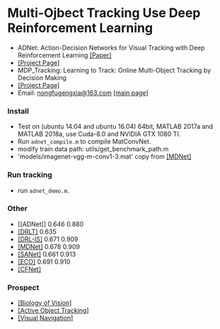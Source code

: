 # Multi-Ojbect Tracking Use Deep Reinforcement Learning

- ADNet: Action-Decision Networks for Visual Tracking with Deep Reinforcement Learning [[Paper]](https://drive.google.com/open?id=0B34VXh5mZ22cZUs2Umc1cjlBMFU)
- [[Project Page]](https://sites.google.com/view/cvpr2017-adnet) 
- MDP_Tracking: Learning to Track: Online Multi-Object Tracking by Decision Making
- [[Project Page]](http://cvgl.stanford.edu/projects/MDP_tracking/) 
- Email: nongfugengxia@163.com [[main page]](https://github.com/donghaiwang)
  
### Install
- Test on (ubuntu 14.04 and ubuntu 16.04) 64bit, MATLAB 2017a and MATLAB 2018a, use Cuda-8.0 and NVIDIA GTX 1080 TI.
- Run `adnet_compile.m` to compile MatConvNet.
- modify train data path: utils/get_benchmark_path.m
- 'models/imagenet-vgg-m-conv1-3.mat' copy from [[MDNet]](https://github.com/HyeonseobNam/MDNet/blob/master/models/imagenet-vgg-m-conv1-3.mat)

### Run tracking
- run `adnet_demo.m`.

### Other
- [[ADNet]] 0.646   0.880
- [[DRLT]](https://arxiv.org/abs/1701.08936)    0.635
- [[DRL-IS]](https://link.springer.com/content/pdf/10.1007/978-3-030-01240-3_42.pdf)    0.671   0.909
- [[MDNet]](https://github.com/HyeonseobNam/MDNet)  0.678   0.909
- [[SANet]](http://www.dabi.temple.edu/~hbling/publication-selected.htm)   0.661   0.913
- [[ECO]](http://www.cvl.isy.liu.se/research/objrec/visualtracking/ecotrack/index.html) 0.691   0.910
- [[CFNet]](https://blog.csdn.net/discoverer100/article/details/79758131?utm_source=blogxgwz1)

### Prospect
- [[Biology of Vision]](http://www.nature.com/articles/s41586-018-0102-6)
- [[Active Object Tracking]](https://arxiv.org/abs/1808.03405)
- [[Visual Navigation]](https://arxiv.org/abs/1609.05143)



